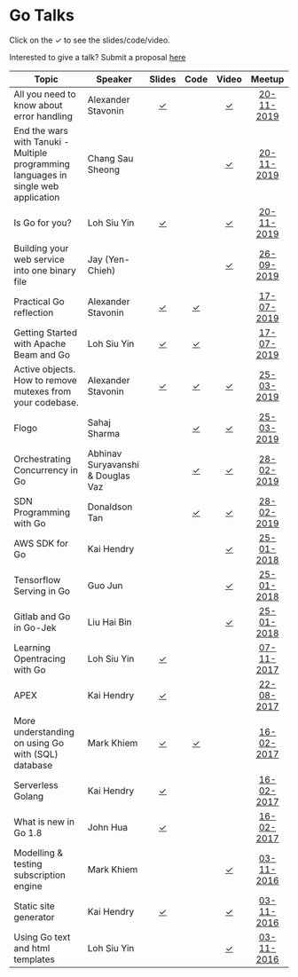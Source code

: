 # Go Talks
Click on the ✓ to see the slides/code/video.

Interested to give a talk? Submit a proposal [here](https://forms.gle/eygEfxRZSef6PeBw9)

| Topic | Speaker | Slides | Code | Video | Meetup |
| --- | --- |:---:|:---:|:---:|:---:|
| All you need to know about error handling | Alexander Stavonin | [✓](https://github.com/astavonin/presentations/tree/master/error_handling) | | [✓](https://engineers.sg/video/all-you-need-to-know-about-error-handling-gosg--3808) | [20-11-2019](https://www.meetup.com/golangsg/events/266039423/) |
| End the wars with Tanuki - Multiple programming languages in single web application | Chang Sau Sheong | | | [✓](https://engineers.sg/video/end-the-wars-with-tanuki-multiple-programming-languages-in-single-web-application-gosg--3810) | [20-11-2019](https://www.meetup.com/golangsg/events/266039423/) |
| Is Go for you? | Loh Siu Yin | [✓](https://github.com/siuyin/present-is_go_for_you) | | [✓](https://engineers.sg/video/is-go-for-you-gosg--3809) | [20-11-2019](https://www.meetup.com/golangsg/events/266039423/) |
| Building your web service into one binary file | Jay (Yen-Chieh) | | | [✓](https://www.youtube.com/watch?v=reNNWRtM2D8) | [26-09-2019](https://www.meetup.com/golangsg/events/264447842/) |
| Practical Go reflection | Alexander Stavonin | [✓](https://github.com/astavonin/presentations/blob/master/event_buss/standalone.html) | [✓](https://github.com/astavonin/presentations/tree/master/event_buss) | | [17-07-2019](https://www.meetup.com/golangsg/events/262993440/) |
| Getting Started with Apache Beam and Go | Loh Siu Yin | [✓](https://github.com/siuyin/present_beam_start) | [✓](https://github.com/siuyin/present_beam_start/tree/master/cmd) | | [17-07-2019](https://www.meetup.com/golangsg/events/262993440/) |
| Active objects. How to remove mutexes from your codebase. | Alexander Stavonin | [✓](https://github.com/astavonin/presentations/blob/master/active_objects/presentation.md) | [✓](https://github.com/astavonin/presentations/tree/master/active_objects) | [✓](https://www.youtube.com/watch?v=X_ysR8hujnU) | [25-03-2019](https://www.meetup.com/golangsg/events/259786198/) |
| Flogo | Sahaj Sharma | | [✓](https://github.com/tibcosoftware/flogo) | [✓](https://www.youtube.com/watch?v=IcoMAMh35is) | [25-03-2019](https://www.meetup.com/golangsg/events/259786198/) |
| Orchestrating Concurrency in Go | Abhinav Suryavanshi & Douglas Vaz | | [✓](https://github.com/abhinav3295/go-meetups) | [✓](https://www.youtube.com/watch?v=veoyrc2RDfk) | [28-02-2019](https://www.meetup.com/golangsg/events/258485148/) |
| SDN Programming with Go | Donaldson Tan | | [✓](https://github.com/intel-go/nff-go/tree/master/examples/lb) | [✓](https://www.youtube.com/watch?v=v3XStim6iu8) | [28-02-2019](https://www.meetup.com/golangsg/events/258485148/) |
| AWS SDK for Go | Kai Hendry | | | [✓](https://engineers.sg/v/2254) | [25-01-2018](https://www.meetup.com/golangsg/events/238553007/) |
| Tensorflow Serving in Go | Guo Jun | | | [✓](https://engineers.sg/v/2253) | [25-01-2018](https://www.meetup.com/golangsg/events/238553007/) |
| Gitlab and Go in Go-Jek | Liu Hai Bin | | | [✓](https://engineers.sg/v/2252) | [25-01-2018](https://www.meetup.com/golangsg/events/238553007/) |
| Learning Opentracing with Go | Loh Siu Yin | [✓](https://github.com/siuyin/present_opentracing-go) | | | [07-11-2017](https://www.meetup.com/golangsg/events/243542417/) |
| APEX | Kai Hendry | [✓](http://talks.webconverger.com/2017-08-22/) | | | [22-08-2017](https://www.meetup.com/golangsg/events/242062951/) |
| More understanding on using Go with (SQL) database | Mark Khiem | [✓](https://github.com/exklamationmark/talks/blob/master/singapore_gophers_feb_2017/slide.pdf) | [✓](https://github.com/exklamationmark/talks/tree/master/singapore_gophers_feb_2017) | | [16-02-2017](https://www.meetup.com/golangsg/events/236725569/) |
| Serverless Golang | Kai Hendry | [✓](http://talks.webconverger.com/2017-02-16/) | | | [16-02-2017](https://www.meetup.com/golangsg/events/236725569/) |
| What is new in Go 1.8 | John Hua | [✓](https://www.slideshare.net/huazhihao1/what-is-new-in-go-18-72210978) | | | [16-02-2017](https://www.meetup.com/golangsg/events/236725569/) |
| Modelling & testing subscription engine | Mark Khiem | | | [✓](https://youtu.be/5J2tCMWFs8o) | [03-11-2016](https://www.meetup.com/golangsg/events/234688409/) |
| Static site generator | Kai Hendry | [✓](http://talks.webconverger.com/2016-11-03/) | | [✓](https://youtu.be/J9yxbpmz-nY) | [03-11-2016](https://www.meetup.com/golangsg/events/234688409/) |
| Using Go text and html templates | Loh Siu Yin | | | [✓](https://youtu.be/oRjI-sdiNrY) | [03-11-2016](https://www.meetup.com/golangsg/events/234688409/) |
